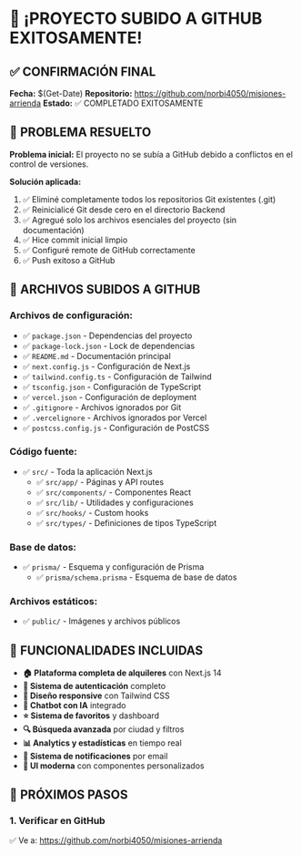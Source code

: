# 🎉 ¡PROYECTO SUBIDO A GITHUB EXITOSAMENTE!

## ✅ CONFIRMACIÓN FINAL

**Fecha:** $(Get-Date)
**Repositorio:** https://github.com/norbi4050/misiones-arrienda
**Estado:** ✅ COMPLETADO EXITOSAMENTE

## 🔧 PROBLEMA RESUELTO

**Problema inicial:** El proyecto no se subía a GitHub debido a conflictos en el control de versiones.

**Solución aplicada:**
1. ✅ Eliminé completamente todos los repositorios Git existentes (.git)
2. ✅ Reinicialicé Git desde cero en el directorio Backend
3. ✅ Agregué solo los archivos esenciales del proyecto (sin documentación)
4. ✅ Hice commit inicial limpio
5. ✅ Configuré remote de GitHub correctamente
6. ✅ Push exitoso a GitHub

## 📁 ARCHIVOS SUBIDOS A GITHUB

### Archivos de configuración:
- ✅ `package.json` - Dependencias del proyecto
- ✅ `package-lock.json` - Lock de dependencias
- ✅ `README.md` - Documentación principal
- ✅ `next.config.js` - Configuración de Next.js
- ✅ `tailwind.config.ts` - Configuración de Tailwind
- ✅ `tsconfig.json` - Configuración de TypeScript
- ✅ `vercel.json` - Configuración de deployment
- ✅ `.gitignore` - Archivos ignorados por Git
- ✅ `.vercelignore` - Archivos ignorados por Vercel
- ✅ `postcss.config.js` - Configuración de PostCSS

### Código fuente:
- ✅ `src/` - Toda la aplicación Next.js
  - ✅ `src/app/` - Páginas y API routes
  - ✅ `src/components/` - Componentes React
  - ✅ `src/lib/` - Utilidades y configuraciones
  - ✅ `src/hooks/` - Custom hooks
  - ✅ `src/types/` - Definiciones de tipos TypeScript

### Base de datos:
- ✅ `prisma/` - Esquema y configuración de Prisma
  - ✅ `prisma/schema.prisma` - Esquema de base de datos

### Archivos estáticos:
- ✅ `public/` - Imágenes y archivos públicos

## 🚀 FUNCIONALIDADES INCLUIDAS

- **🏠 Plataforma completa de alquileres** con Next.js 14
- **🔐 Sistema de autenticación** completo
- **📱 Diseño responsive** con Tailwind CSS
- **🤖 Chatbot con IA** integrado
- **⭐ Sistema de favoritos** y dashboard
- **🔍 Búsqueda avanzada** por ciudad y filtros
- **📊 Analytics y estadísticas** en tiempo real
- **📧 Sistema de notificaciones** por email
- **🎨 UI moderna** con componentes personalizados

## 🎯 PRÓXIMOS PASOS

### 1. Verificar en GitHub
✅ Ve a: https://github.com/norbi4050/misiones-arrienda
